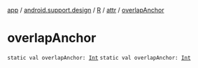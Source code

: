 [app](../../../index.md) / [android.support.design](../../index.md) / [R](../index.md) / [attr](index.md) / [overlapAnchor](./overlap-anchor.md)

# overlapAnchor

`static val overlapAnchor: `[`Int`](https://kotlinlang.org/api/latest/jvm/stdlib/kotlin/-int/index.html)
`static val overlapAnchor: `[`Int`](https://kotlinlang.org/api/latest/jvm/stdlib/kotlin/-int/index.html)